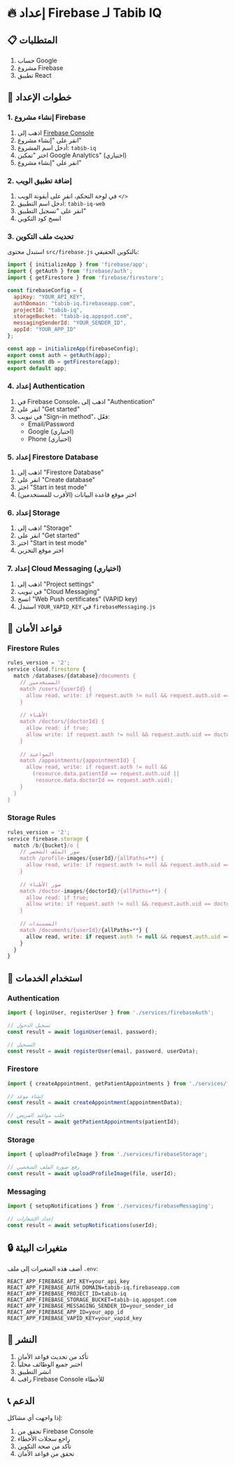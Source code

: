 # 🔥 إعداد Firebase لـ Tabib IQ

## 📋 المتطلبات

1. حساب Google
2. مشروع Firebase
3. تطبيق React

## 🚀 خطوات الإعداد

### 1. إنشاء مشروع Firebase

1. اذهب إلى [Firebase Console](https://console.firebase.google.com/)
2. انقر على "إنشاء مشروع"
3. أدخل اسم المشروع: `tabib-iq`
4. اختر "تمكين Google Analytics" (اختياري)
5. انقر على "إنشاء مشروع"

### 2. إضافة تطبيق الويب

1. في لوحة التحكم، انقر على أيقونة الويب `</>`
2. أدخل اسم التطبيق: `tabib-iq-web`
3. انقر على "تسجيل التطبيق"
4. انسخ كود التكوين

### 3. تحديث ملف التكوين

استبدل محتوى `src/firebase.js` بالتكوين الحقيقي:

```javascript
import { initializeApp } from 'firebase/app';
import { getAuth } from 'firebase/auth';
import { getFirestore } from 'firebase/firestore';

const firebaseConfig = {
  apiKey: "YOUR_API_KEY",
  authDomain: "tabib-iq.firebaseapp.com",
  projectId: "tabib-iq",
  storageBucket: "tabib-iq.appspot.com",
  messagingSenderId: "YOUR_SENDER_ID",
  appId: "YOUR_APP_ID"
};

const app = initializeApp(firebaseConfig);
export const auth = getAuth(app);
export const db = getFirestore(app);
export default app;
```

### 4. إعداد Authentication

1. في Firebase Console، اذهب إلى "Authentication"
2. انقر على "Get started"
3. في تبويب "Sign-in method"، فعّل:
   - Email/Password
   - Google (اختياري)
   - Phone (اختياري)

### 5. إعداد Firestore Database

1. اذهب إلى "Firestore Database"
2. انقر على "Create database"
3. اختر "Start in test mode"
4. اختر موقع قاعدة البيانات (الأقرب للمستخدمين)

### 6. إعداد Storage

1. اذهب إلى "Storage"
2. انقر على "Get started"
3. اختر "Start in test mode"
4. اختر موقع التخزين

### 7. إعداد Cloud Messaging (اختياري)

1. اذهب إلى "Project settings"
2. في تبويب "Cloud Messaging"
3. انسخ "Web Push certificates" (VAPID key)
4. استبدل `YOUR_VAPID_KEY` في `firebaseMessaging.js`

## 🔧 قواعد الأمان

### Firestore Rules

```javascript
rules_version = '2';
service cloud.firestore {
  match /databases/{database}/documents {
    // المستخدمين
    match /users/{userId} {
      allow read, write: if request.auth != null && request.auth.uid == userId;
    }
    
    // الأطباء
    match /doctors/{doctorId} {
      allow read: if true;
      allow write: if request.auth != null && request.auth.uid == doctorId;
    }
    
    // المواعيد
    match /appointments/{appointmentId} {
      allow read, write: if request.auth != null && 
        (resource.data.patientId == request.auth.uid || 
         resource.data.doctorId == request.auth.uid);
    }
  }
}
```

### Storage Rules

```javascript
rules_version = '2';
service firebase.storage {
  match /b/{bucket}/o {
    // صور الملف الشخصي
    match /profile-images/{userId}/{allPaths=**} {
      allow read, write: if request.auth != null && request.auth.uid == userId;
    }
    
    // صور الأطباء
    match /doctor-images/{doctorId}/{allPaths=**} {
      allow read: if true;
      allow write: if request.auth != null && request.auth.uid == doctorId;
    }
    
    // المستندات
    match /documents/{userId}/{allPaths=**} {
      allow read, write: if request.auth != null && request.auth.uid == userId;
    }
  }
}
```

## 📱 استخدام الخدمات

### Authentication

```javascript
import { loginUser, registerUser } from './services/firebaseAuth';

// تسجيل الدخول
const result = await loginUser(email, password);

// التسجيل
const result = await registerUser(email, password, userData);
```

### Firestore

```javascript
import { createAppointment, getPatientAppointments } from './services/firebaseAppointments';

// إنشاء موعد
const result = await createAppointment(appointmentData);

// جلب مواعيد المريض
const result = await getPatientAppointments(patientId);
```

### Storage

```javascript
import { uploadProfileImage } from './services/firebaseStorage';

// رفع صورة الملف الشخصي
const result = await uploadProfileImage(file, userId);
```

### Messaging

```javascript
import { setupNotifications } from './services/firebaseMessaging';

// إعداد الإشعارات
const result = await setupNotifications(userId);
```

## 🔒 متغيرات البيئة

أضف هذه المتغيرات إلى ملف `.env`:

```env
REACT_APP_FIREBASE_API_KEY=your_api_key
REACT_APP_FIREBASE_AUTH_DOMAIN=tabib-iq.firebaseapp.com
REACT_APP_FIREBASE_PROJECT_ID=tabib-iq
REACT_APP_FIREBASE_STORAGE_BUCKET=tabib-iq.appspot.com
REACT_APP_FIREBASE_MESSAGING_SENDER_ID=your_sender_id
REACT_APP_FIREBASE_APP_ID=your_app_id
REACT_APP_FIREBASE_VAPID_KEY=your_vapid_key
```

## 🚀 النشر

1. تأكد من تحديث قواعد الأمان
2. اختبر جميع الوظائف محلياً
3. انشر التطبيق
4. راقب Firebase Console للأخطاء

## 📞 الدعم

إذا واجهت أي مشاكل:
1. تحقق من Firebase Console
2. راجع سجلات الأخطاء
3. تأكد من صحة التكوين
4. تحقق من قواعد الأمان 